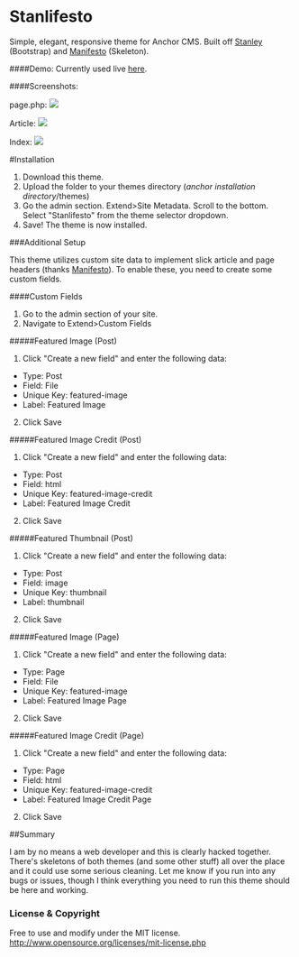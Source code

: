 Stanlifesto
===========

Simple, elegant, responsive theme for Anchor CMS. Built off [Stanley](https://github.com/mazzo-/Stanley-Anchor-Theme) (Bootstrap) and [Manifesto](https://github.com/daveis/manifesto-anchor-theme) (Skeleton).

####Demo:
Currently used live [here](https://plebsonsecurity.com).

####Screenshots:

page.php:
![](/screenshots/page.png)

Article:
![](/screenshots/article.png)

Index:
![](/screenshots/index.png)

#Installation
1. Download this theme.
2. Upload the folder to your themes directory (*anchor installation directory*/themes)
3. Go the admin section. Extend>Site Metadata. Scroll to the bottom. Select "Stanlifesto" from the theme selector dropdown.
4. Save! The theme is now installed.

###Additional Setup

This theme utilizes custom site data to implement slick article and page headers (thanks [Manifesto](https://github.com/daveis/manifesto-anchor-theme)). To enable these, you need to create some custom fields.

####Custom Fields
1. Go to the admin section of your site.
2. Navigate to Extend>Custom Fields

#####Featured Image (Post)
1. Click "Create a new field" and enter the following data:
  - Type: Post
  - Field: File
  - Unique Key: featured-image
  - Label: Featured Image
2. Click Save

#####Featured Image Credit (Post)
1. Click "Create a new field" and enter the following data:
  - Type: Post
  - Field: html
  - Unique Key: featured-image-credit
  - Label: Featured Image Credit
2. Click Save

#####Featured Thumbnail (Post)
1. Click "Create a new field" and enter the following data:
  - Type: Post
  - Field: image
  - Unique Key: thumbnail
  - Label: thumbnail
2. Click Save

#####Featured Image (Page)
1. Click "Create a new field" and enter the following data:
  - Type: Page
  - Field: File
  - Unique Key: featured-image
  - Label: Featured Image Page
2. Click Save

#####Featured Image Credit (Page)
1. Click "Create a new field" and enter the following data:
  - Type: Page
  - Field: html
  - Unique Key: featured-image-credit
  - Label: Featured Image Credit Page
2. Click Save

##Summary

I am by no means a web developer and this is clearly hacked together. There's skeletons of both themes (and some other stuff) all over the place and it could use some serious cleaning. Let me know if you run into any bugs or issues, though I think everything you need to run this theme should be here and working.

### License & Copyright
Free to use and modify under the MIT license.
http://www.opensource.org/licenses/mit-license.php
